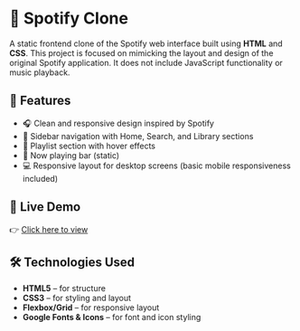# 🎵 Spotify Clone 

A static frontend clone of the Spotify web interface built using **HTML** and **CSS**. This project is focused on mimicking the layout and design of the original Spotify application. It does not include JavaScript functionality or music playback.

## 🚀 Features

- 🎧 Clean and responsive design inspired by Spotify
- 📁 Sidebar navigation with Home, Search, and Library sections
- 📄 Playlist section with hover effects
- 🎵 Now playing bar (static)
- 💻 Responsive layout for desktop screens (basic mobile responsiveness included)

## 🔗 Live Demo

👉 [Click here to view](https://gulshan31-08-24.github.io/Spotify-Clone/)

## 🛠️ Technologies Used

- **HTML5** – for structure
- **CSS3** – for styling and layout
- **Flexbox/Grid** – for responsive layout
- **Google Fonts & Icons** – for font and icon styling




